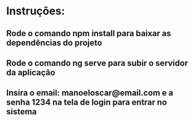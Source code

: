 <h1>Instruções:</h1>
<h2>Rode o comando npm install para baixar as dependências do projeto</h2>
<h2>Rode o comando ng serve para subir o servidor da aplicação</h2>
<h2>Insira o email: manoeloscar@email.com e a senha 1234 na tela de login para entrar no sistema</h2>
